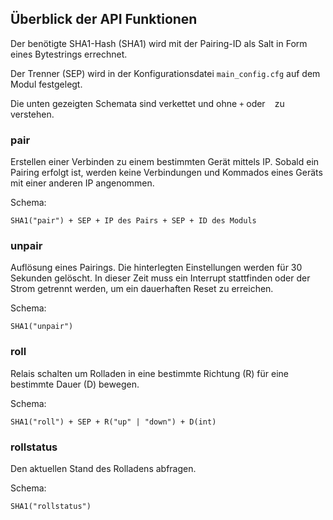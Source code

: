 ## Überblick der API Funktionen

Der benötigte SHA1-Hash (SHA1) wird mit der Pairing-ID als Salt in Form eines Bytestrings errechnet.

Der Trenner (SEP) wird in der Konfigurationsdatei `main_config.cfg` auf dem Modul festgelegt.

Die unten gezeigten Schemata sind verkettet und ohne `+` oder ` ` zu verstehen.

### pair

Erstellen einer Verbinden zu einem bestimmten Gerät mittels IP. Sobald ein Pairing erfolgt ist, werden keine Verbindungen und Kommados eines Geräts mit einer anderen IP angenommen.

Schema:

	SHA1("pair") + SEP + IP des Pairs + SEP + ID des Moduls

### unpair

Auflösung eines Pairings. Die hinterlegten Einstellungen werden für 30 Sekunden gelöscht. In dieser Zeit muss ein Interrupt stattfinden oder der Strom getrennt werden, um ein dauerhaften Reset zu erreichen.

Schema:

	SHA1("unpair")


### roll

Relais schalten um Rolladen in eine bestimmte Richtung (R) für eine bestimmte Dauer (D) bewegen.

Schema:

	SHA1("roll") + SEP + R("up" | "down") + D(int)

### rollstatus

Den aktuellen Stand des Rolladens abfragen.

Schema:

	SHA1("rollstatus")
